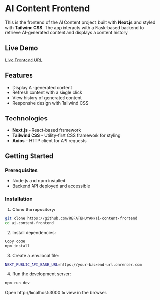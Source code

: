 # AI Content Frontend

This is the frontend of the AI Content project, built with **Next.js** and styled with **Tailwind CSS**. The app interacts with a Flask-based backend to retrieve AI-generated content and displays a content history.

## Live Demo

[Live Frontend URL](https://your-frontend-app.vercel.app) <!-- Replace with actual URL -->

## Features

- Display AI-generated content
- Refresh content with a single click
- View history of generated content
- Responsive design with Tailwind CSS

## Technologies

- **Next.js** - React-based framework
- **Tailwind CSS** - Utility-first CSS framework for styling
- **Axios** - HTTP client for API requests

## Getting Started

### Prerequisites

- Node.js and npm installed
- Backend API deployed and accessible

### Installation

1. Clone the repository:
```bash
git clone https://github.com/REFATBHUYAN/ai-content-frontend
cd ai-content-frontend
```
2. Install dependencies:

```bash
Copy code
npm install
```
3. Create a .env.local file:

```bash
NEXT_PUBLIC_API_BASE_URL=https://your-backend-url.onrender.com
```
4. Run the development server:

```bash
npm run dev
```

Open http://localhost:3000 to view in the browser.